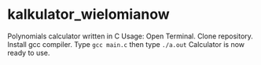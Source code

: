 # kalkulator_wielomianow
Polynomials calculator written in C
Usage:
Open Terminal.
Clone repository.
Install gcc compiler.
Type `gcc main.c` then type `./a.out`
Calculator is now ready to use.
